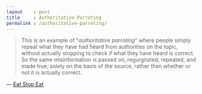 ```yaml
---
layout    : post
title     : Authoritative Parroting
permalink : /authoritative-parroting/
---
```



> This is an example of "_authoritative parroting_" where people simply repeat
> what they have had heard from authorities on the topic, without actually
> stopping to check if what they have heard is correct. So the same
> misinformation is passed on, regurgitated, repeated, and made true; solely on
> the basis of the source, rather than whether or not it is actually correct.

&mdash; [Eat Stop Eat](https://www.goodreads.com/book/show/7529642-eat-stop-eat)
